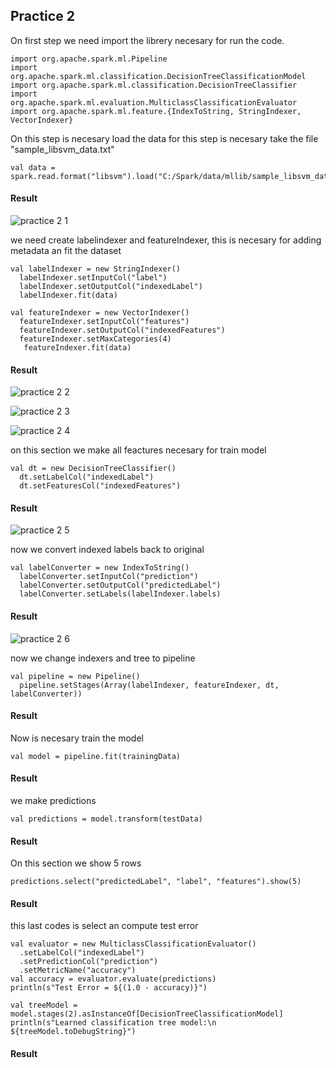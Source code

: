 ## Practice 2 ##

On first step we need import the librery necesary for run the code.
``` 
import org.apache.spark.ml.Pipeline
import org.apache.spark.ml.classification.DecisionTreeClassificationModel
import org.apache.spark.ml.classification.DecisionTreeClassifier
import org.apache.spark.ml.evaluation.MulticlassClassificationEvaluator
import org.apache.spark.ml.feature.{IndexToString, StringIndexer, VectorIndexer}

``` 


On this step is necesary load the data for this step is necesary take the file "sample_libsvm_data.txt"
``` 
val data = spark.read.format("libsvm").load("C:/Spark/data/mllib/sample_libsvm_data.txt")

``` 
#### Result
![practice 2 1](https://user-images.githubusercontent.com/77422159/166828296-de20b2b1-70e4-4220-b050-15006e9a4e77.PNG)

we need create labelindexer and featureIndexer, this is necesary for adding metadata an fit the dataset
```
val labelIndexer = new StringIndexer()
  labelIndexer.setInputCol("label")
  labelIndexer.setOutputCol("indexedLabel")
  labelIndexer.fit(data)

val featureIndexer = new VectorIndexer()
  featureIndexer.setInputCol("features")
  featureIndexer.setOutputCol("indexedFeatures")
  featureIndexer.setMaxCategories(4) 
   featureIndexer.fit(data)
  ```
  #### Result
  ![practice 2 2](https://user-images.githubusercontent.com/77422159/166828341-ee49524a-a267-48c0-9c20-f1c6be7f1066.PNG)

  ![practice 2 3](https://user-images.githubusercontent.com/77422159/166828358-f581b06c-10b0-47e8-ba87-9c31b00843ed.PNG)


![practice 2 4](https://user-images.githubusercontent.com/77422159/166828560-65c58746-c09d-4672-a7ef-64cfd06c8771.PNG)

on this section we make all feactures necesary for train model
``` 
val dt = new DecisionTreeClassifier()
  dt.setLabelCol("indexedLabel")
  dt.setFeaturesCol("indexedFeatures")

``` 
#### Result
![practice 2 5](https://user-images.githubusercontent.com/77422159/166828590-4e78dd22-507d-413c-81e9-956d1df784ca.PNG)

now we convert indexed labels back to original
```
val labelConverter = new IndexToString()
  labelConverter.setInputCol("prediction")
  labelConverter.setOutputCol("predictedLabel")
  labelConverter.setLabels(labelIndexer.labels)
```
#### Result
![practice 2 6](https://user-images.githubusercontent.com/77422159/166828653-7897912c-46e4-4a8e-97b6-fd056fc54de4.PNG)

now we change indexers and tree to pipeline
```
val pipeline = new Pipeline()
  pipeline.setStages(Array(labelIndexer, featureIndexer, dt, labelConverter))

```
#### Result
Now is necesary train the model
```
val model = pipeline.fit(trainingData)
```
#### Result
we make predictions
```
val predictions = model.transform(testData)
```
#### Result
On this section we show 5 rows
```
predictions.select("predictedLabel", "label", "features").show(5)
```
#### Result

this last codes is select an compute test error
```
val evaluator = new MulticlassClassificationEvaluator()
  .setLabelCol("indexedLabel")
  .setPredictionCol("prediction")
  .setMetricName("accuracy")
val accuracy = evaluator.evaluate(predictions)
println(s"Test Error = ${(1.0 - accuracy)}")

val treeModel = model.stages(2).asInstanceOf[DecisionTreeClassificationModel]
println(s"Learned classification tree model:\n ${treeModel.toDebugString}")
```


#### Result


